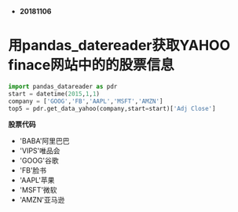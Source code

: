 * **20181106**

# 用pandas_datereader获取YAHOO finace网站中的的股票信息
```python
import pandas_datareader as pdr
start = datetime(2015,1,1)
company = ['GOOG','FB','AAPL','MSFT','AMZN']
top5 = pdr.get_data_yahoo(company,start=start)['Adj Close']
```
**股票代码**
* 'BABA'阿里巴巴
* 'VIPS'唯品会
* 'GOOG'谷歌
* 'FB'脸书
* 'AAPL'苹果
* 'MSFT'微软
* 'AMZN'亚马逊
